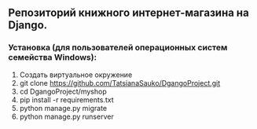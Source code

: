 ## Репозиторий книжного интернет-магазина на Django.

### Установка (для пользователей операционных систем семейства Windows):

1. Создать виртуальное окружение 
2. git clone https://github.com/TatsianaSauko/DgangoProject.git
3. cd DgangoProject/myshop
4. pip install -r requirements.txt
5. python manage.py migrate
6. python manage.py runserver
